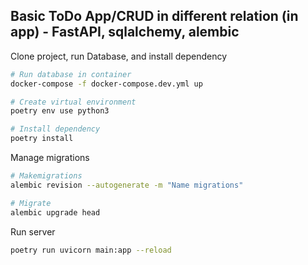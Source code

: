 ## Basic ToDo App/CRUD in different relation (in app) - FastAPI, sqlalchemy, alembic

Clone project, run Database, and install dependency
```bash
# Run database in container
docker-compose -f docker-compose.dev.yml up

# Create virtual environment
poetry env use python3

# Install dependency
poetry install
```

Manage migrations
```bash
# Makemigrations
alembic revision --autogenerate -m "Name migrations"

# Migrate
alembic upgrade head
```

Run server
```bash
poetry run uvicorn main:app --reload
```